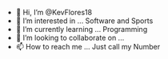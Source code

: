 - 👋 Hi, I’m @KevFlores18
- 👀 I’m interested in ... Software and Sports
- 🌱 I’m currently learning ... Programming
- 💞️ I’m looking to collaborate on ... 
- 📫 How to reach me ... Just call my Number

<!---
KevFlores18/KevFlores18 is a ✨ special ✨ repository because its `README.md` (this file) appears on your GitHub profile.
You can click the Preview link to take a look at your changes.
--->
